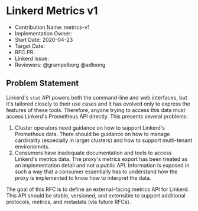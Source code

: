 # Linkerd Metrics v1

- Contribution Name: metrics-v1
- Implementation Owner:
- Start Date: 2020-04-23
- Target Date:
- RFC PR:
- Linkerd Issue:
- Reviewers: @grampelberg @adleong

## Problem Statement

[problem-statement]: #problem-statement

Linkerd's `stat` API powers both the command-line and web interfaces, but
it's tailored closely to their use cases and it has evolved only to express
the features of these tools. Therefore, anyone trying to access this data
must access Linkerd's Prometheus API directly. This presents several
problems:

1. Cluster operators need guidance on how to support Linkerd's Prometheus
   data. There should be guidance on how to manage cardinality (especially in
   larger clusters) and how to support multi-tenant environemnts.
2. Consumers have inadequate documentation and tools to access Linkerd's
   metrics data. The proxy's metrics export has been treated as an
   implementation detail and not a public API. Information is exposed in such a
   way that a consumer essentially has to understand how the proxy is
   implemented to know how to interpret the data.

The goal of this RFC is to define an external-facing metrics API for Linkerd.
This API should be stable, versioned, and extensible to support additional
protocols, metrics, and metadata (via future RFCs).
